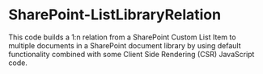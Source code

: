 # SharePoint-ListLibraryRelation

This code builds a 1:n relation from a SharePoint Custom List Item to multiple documents in a SharePoint document library by using default functionality combined with some Client Side Rendering (CSR) JavaScript code.
